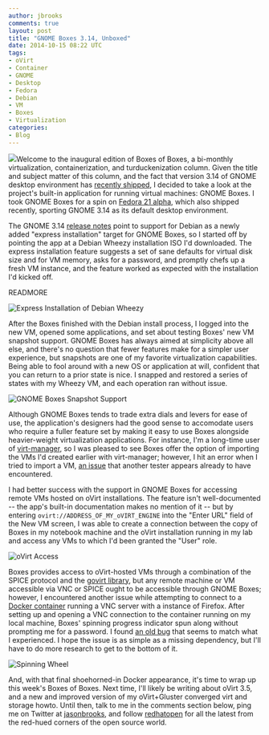 ```yaml
---
author: jbrooks
comments: true
layout: post
title: "GNOME Boxes 3.14, Unboxed"
date: 2014-10-15 08:22 UTC
tags:
- oVirt
- Container
- GNOME
- Desktop
- Fedora
- Debian
- VM
- Boxes
- Virtualization
categories:
- Blog
---
```


![](blog/gnome-boxes.png)Welcome to the inaugural edition of Boxes of Boxes, a bi-monthly virtualization, containerization, and turduckenization column. Given the title and subject matter of this column, and the fact that version 3.14 of GNOME desktop environment has [recently shipped](http://www.gnome.org/news/2014/09/gnome-3-14-released/), I decided to take a look at the project's built-in application for running virtual machines: GNOME Boxes. I took GNOME Boxes for a spin on [Fedora 21 alpha](http://fedoraproject.org/wiki/F21_Alpha_release_announcement), which also shipped recently, sporting GNOME 3.14 as its default desktop environment.

The GNOME 3.14 [release notes](https://help.gnome.org/misc/release-notes/3.14/more.html.en) point to support for Debian as a newly added "express installation" target for GNOME Boxes, so I started off by pointing the app at a Debian Wheezy installation ISO I'd downloaded. The express installation feature suggests a set of sane defaults for virtual disk size and for VM memory, asks for a password,  and promptly chefs up a fresh VM instance, and the feature worked as expected with the installation I'd kicked off.

READMORE

![Express Installation of Debian Wheezy](/images/blog/BoB-express-install.png)

After the Boxes finished with the Debian install process, I logged into the new VM, opened some applications, and set about testing Boxes' new VM snapshot support. GNOME Boxes has always aimed at simplicity above all else, and there's no question that fewer features make for a simpler user experience, but snapshots are one of my favorite virtualization capabilities. Being able to fool around with a new OS or application at will, confident that you can return to a prior state is nice. I snapped and restored a series of states with my Wheezy VM, and each operation ran without issue.

![GNOME Boxes Snapshot Support](/images/blog/BoB-snapshot-support.png)

Although GNOME Boxes tends to trade extra dials and levers for ease of use, the application's designers had the good sense to accomodate users who require a fuller feature set by making it easy to use Boxes alongside heavier-weight virtualization applications. For instance, I'm a long-time user of [virt-manager](http://virt-manager.org/), so I was pleased to see Boxes offer the option of importing the VMs I'd created earlier with virt-manager; however, I hit an error when I tried to import a VM, [an issue](https://bugzilla.gnome.org/show_bug.cgi?id=736097) that another tester appears already to have encountered.

I had better success with the support in GNOME Boxes for accessing remote VMs hosted on oVirt installations. The feature isn't well-documented -- the app's built-in documentation makes no mention of it -- but by entering `ovirt://ADDRESS_OF_MY_oVIRT_ENGINE` into the "Enter URL" field of the New VM screen, I was able to create a connection between the copy of Boxes in my notebook machine and the oVirt installation running in my lab and access any VMs to which I'd been granted the "User" role.

![oVirt Access](/images/blog/BoB-ovirt-access.png)

Boxes provides access to oVirt-hosted VMs through a combination of the SPICE protocol and the [govirt library](https://github.com/GNOME/libgovirt), but any remote machine or VM accessible via VNC or SPICE ought to be accessible through GNOME Boxes; however, I encountered another issue while attempting to connect to a [Docker container](https://github.com/fedora-cloud/Fedora-Dockerfiles/tree/master/firefox) running a VNC server with a instance of Firefox. After setting up and opening a VNC connection to the container running on my local machine, Boxes' spinning progress indicator spun along without prompting me for a password. I found [an old bug](https://bugzilla.gnome.org/show_bug.cgi?id=686560) that seems to match what I experienced. I hope the issue is as simple as a missing dependency, but I'll have to do more research to get to the bottom of it.

![Spinning Wheel](/images/blog/BoB-spinning-wheel.png)

And, with that final shoehorned-in Docker appearance, it's time to wrap up this week's Boxes of Boxes. Next time, I'll likely be writing about oVirt 3.5, and a new and improved version of my oVirt+Gluster converged virt and storage howto. Until then, talk to me in the comments section below, ping me on Twitter at [jasonbrooks](https://twitter.com/jasonbrooks), and follow [redhatopen](https://twitter.com/redhatopen) for all the latest from the red-hued corners of the open source world.
